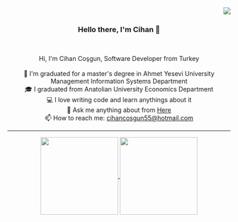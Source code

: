 
<img align="right" src="https://visitor-badge.laobi.icu/badge?page_id=cihancosgun">
<br>
<h3 align="center">
  Hello there, I'm Cihan 👋
</h3>
<br>
<p align="center">
  Hi, I'm Cihan Coşgun, Software Developer from Turkey
  <br>
  <br>
  🔬 I'm graduated for a master's degree in Ahmet Yesevi University Management Information Systems Department 
  <br>
  🎓 I graduated from Anatolian University Economics Department
  <br>
  💻 I love writing code and learn anythings about it
  <br>
  💬 Ask me anything about from <a href="https://github.com/cihancosgnu/cihancosgun/issues" title="Issues">Here</a>
  <br>
  📫 How to reach me: <a href="mailto: cihancosgun55@hotmail.com">cihancosgun55@hotmail.com</a>
</p>

<hr>
<p align=center>
  <a href="https://github.com/anuraghazra/github-readme-stats" title="Go to Source">
    <img height=175 align="center" src="https://github-readme-stats.vercel.app/api?username=cihancosgun&show_icons=true&theme=gotham">
  </a>
  <a href="https://github.com/anuraghazra/github-readme-stats">
  <img height=175 align="center" src="https://github-readme-stats.vercel.app/api/top-langs/?username=cihancosgun&title_color=2aa889&text_color=99d1ce&icon_color=2bbc8a&bg_color=0c1014&langs_count=8&layout=compact" />
  </a>
</p>

<!--
**cihancosgun/cihancosgun** is a ✨ _special_ ✨ repository because its `README.md` (this file) appears on your GitHub profile.

Here are some ideas to get you started:

- 🔭 I’m currently working on ...
- 🌱 I’m currently learning ...
- 👯 I’m looking to collaborate on ...
- 🤔 I’m looking for help with ...
- 💬 Ask me about ...
- 📫 How to reach me: ...
- 😄 Pronouns: ...
- ⚡ Fun fact: ...
-->


